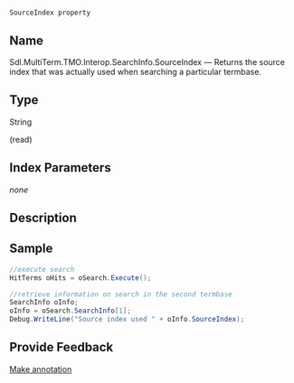 

# 
    SourceIndex property



## Name

Sdl.MultiTerm.TMO.Interop.SearchInfo.SourceIndex —          Returns the source index that was actually used when searching a particular termbase.



## Type

String

(read)



## Index Parameters
*none*


## Description





## Sample


```cs
//execute search
HitTerms oHits = oSearch.Execute();

//retrieve information on search in the second termbase
SearchInfo oInfo;
oInfo = oSearch.SearchInfo[1];
Debug.WriteLine("Source index used " + oInfo.SourceIndex);
```



## Provide Feedback

[Make annotation](mailto:sdk-feedback@sdl.com&amp;subject=Reference%20for%20Sdl.MultiTerm.TMO.Interop.SearchInfo.SourceIndex)

